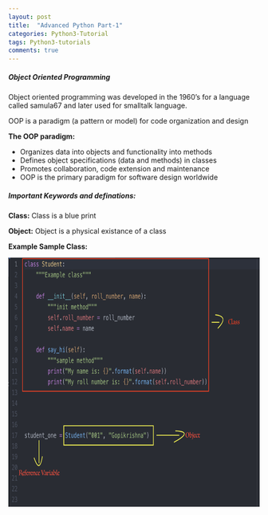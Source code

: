 ```yaml
---
layout: post
title:  "Advanced Python Part-1"
categories: Python3-Tutorial
tags: Python3-tutorials
comments: true
---
```


##### Object Oriented Programming

Object oriented programming was developed in the 1960’s for a language called samula67 and later used for smalltalk language.

OOP is a paradigm (a pattern or model) for code organization and design

**The OOP paradigm:**

+ Organizes data into objects and functionality into methods
+ Defines object specifications (data and methods) in classes
+ Promotes collaboration, code extension and maintenance
+ OOP is the primary paradigm for software design worldwide


##### Important Keywords and definations:

**Class:** Class is a blue print

**Object:** Object is a physical existance of a class

**Example Sample Class:**

<img src="https://github.com/gopikrishna-a/gopikrishna-a.github.io/blob/master/img/posts_images/sample_class.jpg?raw=true" height="500" width="800" />